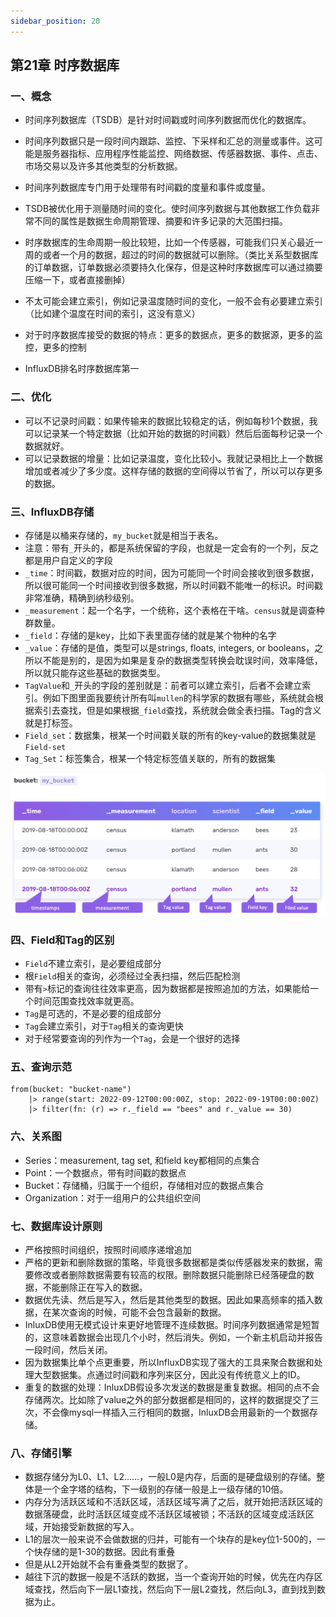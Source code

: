 ```yaml
---
sidebar_position: 20
---
```


## 第21章 时序数据库

### 一、概念

- 时间序列数据库（TSDB）是针对时间戳或时间序列数据而优化的数据库。

- 时间序列数据只是一段时间内跟踪、监控、下采样和汇总的测量或事件。这可能是服务器指标、应用程序性能监控、网络数据、传感器数据、事件、点击、市场交易以及许多其他类型的分析数据。

- 时间序列数据库专门用于处理带有时间戳的度量和事件或度量。

- TSDB被优化用于测量随时间的变化。使时间序列数据与其他数据工作负载非常不同的属性是数据生命周期管理、摘要和许多记录的大范围扫描。
- 时序数据库的生命周期一般比较短，比如一个传感器，可能我们只关心最近一周的或者一个月的数据，超过的时间的数据就可以删除。（类比关系型数据库的订单数据，订单数据必须要持久化保存，但是这种时序数据库可以通过摘要压缩一下，或者直接删掉）
- 不太可能会建立索引，例如记录温度随时间的变化，一般不会有必要建立索引（比如建个温度在时间的索引，这没有意义）
- 对于时序数据库接受的数据的特点：更多的数据点，更多的数据源，更多的监控，更多的控制
- InfluxDB排名时序数据库第一

### 二、优化

- 可以不记录时间戳：如果传输来的数据比较稳定的话，例如每秒1个数据，我可以记录某一个特定数据（比如开始的数据的时间戳）然后后面每秒记录一个数据就好。
- 可以记录数据的增量：比如记录温度，变化比较小。我就记录相比上一个数据增加或者减少了多少度。这样存储的数据的空间得以节省了，所以可以存更多的数据。

### 三、InfluxDB存储

- 存储是以桶来存储的，`my_bucket`就是相当于表名。
- 注意：带有`_`开头的，都是系统保留的字段，也就是一定会有的一个列，反之都是用户自定义的字段
- `_time`：时间戳，数据对应的时间，因为可能同一个时间会接收到很多数据，所以很可能同一个时间接收到很多数据，所以时间戳不能唯一的标识。时间戳非常准确，精确到纳秒级别。
- `_measurement`：起一个名字，一个统称，这个表格在干啥。`census`就是调查种群数量。
- `_field`：存储的是key，比如下表里面存储的就是某个物种的名字
- `_value`：存储的是值，类型可以是strings, floats, integers, or booleans，之所以不能是别的，是因为如果是复杂的数据类型转换会耽误时间，效率降低，所以就只能存这些基础的数据类型。
- `TagValue`和`_`开头的字段的差别就是：前者可以建立索引，后者不会建立索引。例如下图里面我要统计所有叫`mullen`的科学家的数据有哪些，系统就会根据索引去查找，但是如果根据`_field`查找，系统就会做全表扫描。Tag的含义就是打标签。
- `Field_set`：数据集，根某一个时间戳关联的所有的key-value的数据集就是`Field-set`
- `Tag_Set`：标签集合，根某一个特定标签值关联的，所有的数据集

<img src="./assets/截屏2022-12-30 12.09.46.png" alt="截屏2022-12-30 12.09.46" style="zoom:50%;" />

### 四、Field和Tag的区别

- `Field`不建立索引，是必要组成部分
- 根`Field`相关的查询，必须经过全表扫描，然后匹配检测
- 带有`>`标记的查询往往效率更高，因为数据都是按照追加的方法，如果能给一个时间范围查找效率就更高。
- `Tag`是可选的，不是必要的组成部分
- `Tag`会建立索引，对于`Tag`相关的查询更快
- 对于经常要查询的列作为一个`Tag`，会是一个很好的选择

### 五、查询示范

```
from(bucket: "bucket-name")
	|> range(start: 2022-09-12T00:00:00Z, stop: 2022-09-19T00:00:00Z)
	|> filter(fn: (r) => r._field == "bees" and r._value == 30)
```

### 六、关系图

- Series：measurement, tag set, 和field key都相同的点集合
- Point：一个数据点，带有时间戳的数据点
- Bucket：存储桶，归属于一个组织，存储相对应的数据点集合
- Organization：对于一组用户的公共组织空间

### 七、数据库设计原则

- 严格按照时间组织，按照时间顺序递增追加
- 严格的更新和删除数据的策略，毕竟很多数据都是类似传感器发来的数据，需要修改或者删除数据需要有较高的权限。删除数据只能删除已经落硬盘的数据，不能删除正在写入的数据。
- 数据优先读、然后是写入，然后是其他类型的数据。因此如果高频率的插入数据，在某次查询的时候，可能不会包含最新的数据。
- InluxDB使用无模式设计来更好地管理不连续数据。时间序列数据通常是短暂的，这意味着数据会出现几个小时，然后消失。例如，一个新主机启动并报告一段时间，然后关闭。
- 因为数据集比单个点更重要，所以InfluxDB实现了强大的工具来聚合数据和处理大型数据集。点通过时间戳和序列来区分，因此没有传统意义上的ID。
- 重复的数据的处理：InluxDB假设多次发送的数据是重复数据。相同的点不会存储两次。比如除了value之外的部分数据都是相同的，这样的数据提交了三次，不会像mysql一样插入三行相同的数据，InluxDB会用最新的一个数据存储。

### 八、存储引擎

- 数据存储分为L0、L1、L2……，一般L0是内存，后面的是硬盘级别的存储。整体是一个金字塔的结构，下一级别的存储一般是上一级存储的10倍。
- 内存分为活跃区域和不活跃区域，活跃区域写满了之后，就开始把活跃区域的数据落硬盘，此时活跃区域变成不活跃区域被锁；不活跃的区域变成活跃区域，开始接受新数据的写入。
- L1的层次一般来说不会做数据的归并，可能有一个块存的是key位1-500的，一个快存储的是1-30的数据。因此有重叠
- 但是从L2开始就不会有重叠类型的数据了。
- 越往下沉的数据一般是不活跃的数据，当一个查询开始的时候，优先在内存区域查找，然后向下一层L1查找，然后向下一层L2查找，然后向L3，直到找到数据为止。